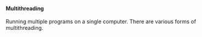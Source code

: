 #### Multithreading

Running multiple programs on a single computer. There are various forms of multithreading.

